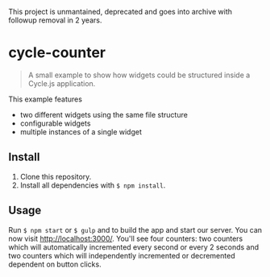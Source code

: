 This project is unmantained, deprecated and goes into archive with followup removal in 2 years.

# cycle-counter

> A small example to show how widgets could be structured inside a Cycle.js application.

This example features

- two different widgets using the same file structure
- configurable widgets
- multiple instances of a single widget

## Install

1. Clone this repository.
2. Install all dependencies with `$ npm install`.


## Usage

Run `$ npm start` or `$ gulp` and to build the app and start our server. You can now visit [http://localhost:3000/](http://localhost:3000/). You'll see four counters: two counters which will automatically incremented every second or every 2 seconds and two counters which will independently incremented or decremented dependent on button clicks.  
